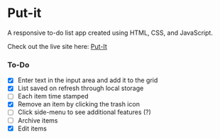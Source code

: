 # Put-it
A responsive to-do list app created using HTML, CSS, and JavaScript.

Check out the live site here: [Put-It](https://put-it.netlify.com/)

### To-Do
- [x] Enter text in the input area and add it to the grid
- [x] List saved on refresh through local storage
- [ ] Each item time stamped
- [x] Remove an item by clicking the trash icon
- [ ] Click side-menu to see additional features (?)
- [ ] Archive items
- [x] Edit items
